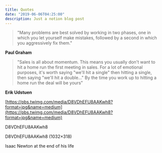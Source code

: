```yaml
---
title: Quotes
date: "2019-06-06T04:25:00"
description: Just a notion blog post
---
```


> "Many problems are best solved by working in two phases, one in which you let yourself make mistakes, followed by a second in which you aggressively fix them."

__Paul Graham__

> "Sales is all about momentum. This means you usually don't want to hit a home run the first meeting in sales. For a lot of emotional purposes, it's worth saying "we'll hit a single" then hitting a single, then saying "we'll hit a double..." By the time you work up to hitting a home run the deal will be yours"

__Erik Udstuen__



[https://pbs.twimg.com/media/D8VDhEFU8AAKwh8?format=jpg&name=medium](https://pbs.twimg.com/media/D8VDhEFU8AAKwh8?format=jpg&name=medium)



D8VDhEFU8AAKwh8

D8VDhEFU8AAKwh8 (1032×318)

Isaac Newton at the end of his life 

